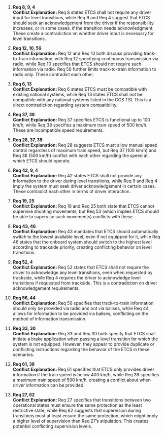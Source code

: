 1. **Req 8, 9, 4**  
    **Conflict Explanation:** Req 8 states ETCS shall not require any driver input for level transitions, while Req 9 and Req 4 suggest that ETCS should seek an acknowledgement from the driver if the responsibility increases, or in some cases, if the transition needs acknowledgment. These create a contradiction on whether driver input is necessary for level transitions.

2. **Req 12, 10, 56**  
    **Conflict Explanation:** Req 12 and Req 10 both discuss providing track-to-train information, with Req 12 specifying continuous transmission via radio, while Req 10 specifies that ETCS should not require such information via radio. Req 56 further limits track-to-train information to radio only. These contradict each other.

3. **Req 6, 13**  
    **Conflict Explanation:** Req 6 states ETCS must be compatible with existing national systems, while Req 13 states ETCS shall not be compatible with any national systems listed in the CCS TSI. This is a direct contradiction regarding system compatibility.

4. **Req 37, 38**  
    **Conflict Explanation:** Req 37 specifies ETCS is functional up to 100 km/h, while Req 38 specifies a maximum train speed of 500 km/h. These are incompatible speed requirements.

5. **Req 28, 37, 38**  
    **Conflict Explanation:** Req 28 suggests ETCS must allow manual speed control regardless of maximum train speed, but Req 37 (100 km/h) and Req 38 (500 km/h) conflict with each other regarding the speed at which ETCS should operate.

6. **Req 42, 9, 4**  
    **Conflict Explanation:** Req 42 states ETCS shall not provide any information to the driver during level transitions, while Req 9 and Req 4 imply the system must seek driver acknowledgement in certain cases. These contradict each other in terms of driver interaction.

7. **Req 19, 25**  
    **Conflict Explanation:** Req 19 and Req 25 both state that ETCS cannot supervise shunting movements, but Req 53 (which implies ETCS should be able to supervise such movements) conflicts with these.

8. **Req 43, 46**  
    **Conflict Explanation:** Req 43 mandates that ETCS should automatically switch to the lowest available level, even if not equipped for it, while Req 46 states that the onboard system should switch to the highest level according to trackside priority, creating conflicting behavior on level transitions.

9. **Req 52, 4**  
    **Conflict Explanation:** Req 52 states that ETCS shall not require the driver to acknowledge any level transitions, even when requested by trackside, while Req 4 requires the driver to acknowledge level transitions if requested from trackside. This is a contradiction on driver acknowledgement requirements.

10. **Req 56, 44**  
     **Conflict Explanation:** Req 56 specifies that track-to-train information should only be provided via radio and not via balises, while Req 44 allows for information to be provided via balises, conflicting on the method of information transmission.

11. **Req 33, 30**  
     **Conflict Explanation:** Req 33 and Req 30 both specify that ETCS shall initiate a brake application when passing a level transition for which the system is not equipped. However, they appear to provide duplicate or conflicting instructions regarding the behavior of the ETCS in these scenarios.

12. **Req 61, 38**  
     **Conflict Explanation:** Req 61 specifies that ETCS only provides driver information if the train speed is below 400 km/h, while Req 38 specifies a maximum train speed of 500 km/h, creating a conflict about when driver information can be provided.

13. **Req 27, 62**  
     **Conflict Explanation:** Req 27 specifies that transitions between two operational states must ensure the same protection as the least restrictive state, while Req 62 suggests that supervision during transitions must at least ensure the same protection, which might imply a higher level of supervision than Req 27’s stipulation. This creates potential conflicting supervision levels.
